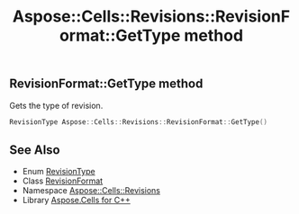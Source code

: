 ﻿---
title: Aspose::Cells::Revisions::RevisionFormat::GetType method
linktitle: GetType
second_title: Aspose.Cells for C++ API Reference
description: 'Aspose::Cells::Revisions::RevisionFormat::GetType method. Gets the type of revision in C++.'
type: docs
weight: 600
url: /cpp/aspose.cells.revisions/revisionformat/gettype/
---
## RevisionFormat::GetType method


Gets the type of revision.

```cpp
RevisionType Aspose::Cells::Revisions::RevisionFormat::GetType()
```

## See Also

* Enum [RevisionType](../../revisiontype/)
* Class [RevisionFormat](../)
* Namespace [Aspose::Cells::Revisions](../../)
* Library [Aspose.Cells for C++](../../../)
